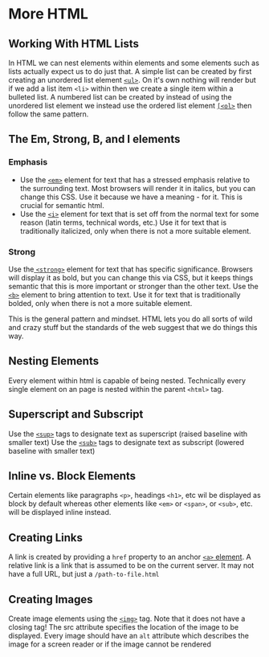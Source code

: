 # More HTML

## Working With HTML Lists
In HTML we can nest elements within elements and some elements such as lists actually expect us to do just that.
A simple list can be created by first creating an unordered list element [`<ul>`](https://developer.mozilla.org/en-US/docs/Web/HTML/Element/ul). On it's own nothing will render but if we add a list item `<li>` within then we create a single item within a bulleted list.
A numbered list can be created by instead of using the unordered list element we instead use the ordered list element [`[<ol>`](https://developer.mozilla.org/en-US/docs/Web/HTML/Element/ol) then follow the same pattern.

## The Em, Strong, B, and I elements
### Emphasis
- Use the [`<em>`](https://developer.mozilla.org/en-US/docs/Web/HTML/Element/em) element for text that has a stressed emphasis relative to the surrounding text. Most browsers will render it in italics, but you can change this CSS. Use it because we have a meaning - for it. This is crucial for semantic html.
- Use the [`<i>`](https://developer.mozilla.org/en-US/docs/Web/HTML/Element/i) element for text that is set off from the normal text for some reason (latin terms, technical words, etc.) Use it for text that is traditionally italicized, only when there is not a more suitable element.
### Strong
Use the[ `<strong>`](https://developer.mozilla.org/en-US/docs/Web/HTML/Element/strong) element for text that has specific significance. Browsers will display it as bold, but you can change this via CSS, but it keeps things semantic that this is more important or stronger than the other text.
Use the [`<b>`](https://developer.mozilla.org/en-US/docs/Web/HTML/Element/b) element to bring attention to text. Use it for text that is traditionally bolded, only when there is not a more suitable element.

This is the general pattern and mindset. HTML lets you do all sorts of wild and crazy stuff but the standards of the web suggest that we do things this way.

## Nesting Elements
Every element within html is capable of being nested. Technically every single element on an page is nested within the parent `<html>` tag.

## Superscript and Subscript
Use the [`<sup>`](https://developer.mozilla.org/en-US/docs/Web/HTML/Element/sup) tags to designate text as superscript (raised baseline with smaller text)
Use the [`<sub>`](https://developer.mozilla.org/en-US/docs/Web/HTML/Element/sub) tags to designate text as subscript (lowered baseline with smaller text)

## Inline vs. Block Elements
Certain elements like paragraphs `<p>`, headings `<h1>`, etc wil be displayed as block by default whereas other elements like `<em>` or `<span>`, or `<sub>`, etc. will be displayed inline instead. 

## Creating Links
A link is created by providing a `href` property to an anchor [`<a>` element](https://developer.mozilla.org/en-US/docs/Web/HTML/Element/a).
A relative link is a link that is assumed to be on the current server. It may not have a full URL, but just a `/path-to-file.html`

## Creating Images
Create image elements using the [`<img>`](https://developer.mozilla.org/en-US/docs/Web/HTML/Element/img) tag. Note that it does not have a closing tag! The src attribute specifies the location of the image to be displayed. Every image should have an `alt` attribute which describes the image for a screen reader or if the image cannot be rendered



